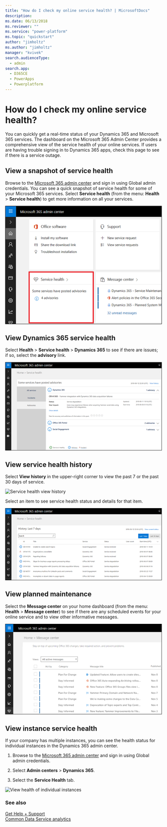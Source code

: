```yaml
---
title: "How do I check my online service health? | MicrosoftDocs"
description: 
ms.date: 06/13/2018
ms.reviewer: ""
ms.service: "power-platform"
ms.topic: "quickstart"
author: "jimholtz"
ms.author: "jimholtz"
manager: "kvivek"
search.audienceType: 
  - admin
search.app: 
  - D365CE
  - PowerApps
  - Powerplatform
---
```

# How do I check my online service health?

You can quickly get a real-time status of your Dynamics 365 and Microsoft 365 services. The dashboard on the Microsoft 365 Admin Center provides a comprehensive view of the service health of your online services. If users are having trouble signing in to Dynamics 365 apps, check this page to see if there is a service outage.
  
## View a snapshot of service health  
Browse to the [Microsoft 365 admin center](https://admin.microsoft.com/) and sign in using Global admin credentials. You can see a quick snapshot of service health for some of your Microsoft 365 services.  Select **Service health** (from the menu: **Health** > **Service health**) to get more information on all your services.  
  
![Microsoft 365 admin center service health dashboard](media/office-365-admin-center-service-health-dashboard.png "Microsoft 365 admin center service health dashboard")  
  
## View Dynamics 365  service health  
Select **Health** > **Service health** > **Dynamics 365** to see if there are issues; if so, select the **advisory** link. 
  
![Microsoft 365 admin center service issue](media/office-365-admin-center-service-issue.png "Microsoft 365 admin center service issue")  
  
## View service health history  
Select **View history** in the upper-right corner to view the past 7 or the past 30 days of service. 

![Service health view history](media/view-history.png)

Select an item to see service health status and details for that item. 
  
![Microsoft 365 admin center service health history](media/office-365-admin-center-service-health-history.png "Microsoft 365 admin center service health history")  

## View planned maintenance  

Select the **Message center** on your home dashboard (from the menu: **Health** > **Message center**) to see if there are any scheduled events for your online service and to view other informative messages.  
  
![Microsoft 365 admin center Message Center](media/office-365-admin-center-message-center.png "Microsoft 365 admin center Message Center")  
  
## View instance service health  

If your company has multiple instances, you can see the health status for individual instances in the Dynamics 365 admin center.
  
1. Browse to the [Microsoft 365 admin center](https://admin.microsoft.com/) and sign in using Global admin credentials.
  
2. Select **Admin centers** > **Dynamics 365**.
  
3. Select the **Service Health** tab.  
  
![View health of individual instances](media/o365-instance-health.png "View health of individual instances")  
  
### See also  
[Get Help + Support](get-help-support.md) <br />
[Common Data Service analytics](analytics-common-data-service.md)
